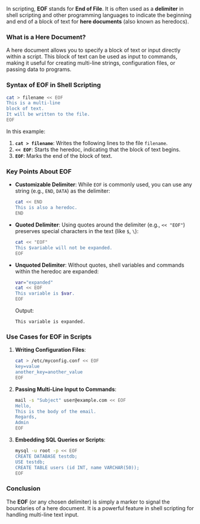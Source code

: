In scripting, **EOF** stands for **End of File**. It is often used as a **delimiter** in shell scripting and other programming languages to indicate the beginning and end of a block of text for **here documents** (also known as heredocs).

### **What is a Here Document?**
A here document allows you to specify a block of text or input directly within a script. This block of text can be used as input to commands, making it useful for creating multi-line strings, configuration files, or passing data to programs.

### **Syntax of EOF in Shell Scripting**
```bash
cat > filename << EOF
This is a multi-line
block of text.
It will be written to the file.
EOF
```

In this example:
1. **`cat > filename`**: Writes the following lines to the file `filename`.
2. **`<< EOF`**: Starts the heredoc, indicating that the block of text begins.
3. **`EOF`**: Marks the end of the block of text.

### **Key Points About EOF**
- **Customizable Delimiter**: While `EOF` is commonly used, you can use any string (e.g., `END`, `DATA`) as the delimiter:
  ```bash
  cat << END
  This is also a heredoc.
  END
  ```
- **Quoted Delimiter**: Using quotes around the delimiter (e.g., `<< "EOF"`) preserves special characters in the text (like `$`, `\`):
  ```bash
  cat << "EOF"
  This $variable will not be expanded.
  EOF
  ```
- **Unquoted Delimiter**: Without quotes, shell variables and commands within the heredoc are expanded:
  ```bash
  var="expanded"
  cat << EOF
  This variable is $var.
  EOF
  ```
  Output:
  ```
  This variable is expanded.
  ```

### **Use Cases for EOF in Scripts**
1. **Writing Configuration Files**:
   ```bash
   cat > /etc/myconfig.conf << EOF
   key=value
   another_key=another_value
   EOF
   ```
2. **Passing Multi-Line Input to Commands**:
   ```bash
   mail -s "Subject" user@example.com << EOF
   Hello,
   This is the body of the email.
   Regards,
   Admin
   EOF
   ```
3. **Embedding SQL Queries or Scripts**:
   ```bash
   mysql -u root -p << EOF
   CREATE DATABASE testdb;
   USE testdb;
   CREATE TABLE users (id INT, name VARCHAR(50));
   EOF
   ```

### **Conclusion**
The **EOF** (or any chosen delimiter) is simply a marker to signal the boundaries of a here document. It is a powerful feature in shell scripting for handling multi-line text input.
